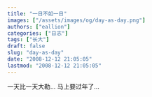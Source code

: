 ```yaml
---
title: "一日不如一日"
images: ["/assets/images/og/day-as-day.png"]
authors: ["eallion"]
categories: ["日志"]
tags: ["长大"]
draft: false
slug: "day-as-day"
date: "2008-12-12 21:05:05"
lastmod: "2008-12-12 21:05:05"
---
```


一天比一天大勒...
马上要过年了...
